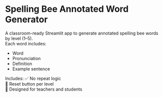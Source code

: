 # Spelling Bee Annotated Word Generator

A classroom-ready Streamlit app to generate annotated spelling bee words by level (1–5).  
Each word includes:

- Word
- Pronunciation
- Definition
- Example sentence

Includes:
✅ No repeat logic  
🔁 Reset button per level  
🎯 Designed for teachers and students
